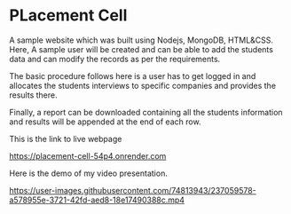 # PLacement Cell

A sample website which was built using Nodejs, MongoDB, HTML&CSS. Here, A sample user will be created and can be able to add the students data and can modify 
the records as per the requirements.

The basic procedure follows here is a user has to get logged in and allocates the students interviews to specific companies and provides the results there.

Finally, a report can be downloaded containing all the students information and results will be appended at the end of each row.

This is the link to live webpage

https://placement-cell-54p4.onrender.com

Here is the demo of my video presentation.


https://user-images.githubusercontent.com/74813943/237059578-a578955e-3721-42fd-aed8-18e17490388c.mp4

